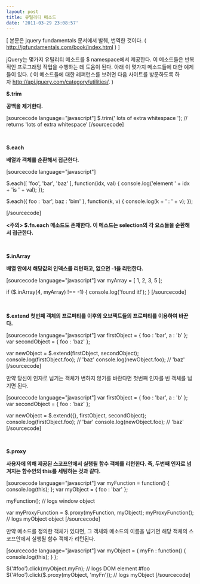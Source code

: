 ```yaml
---
layout: post
title: 유틸리티 메소드
date: '2011-03-29 23:08:57'
---
```


[ 본문은 jquery fundamentals 문서에서 발췌, 번역한 것이다. ( http://jqfundamentals.com/book/index.html ) ]

jQuery는 몇가지 유틸리티 메소드를 $ namespace에서 제공한다. 이 메소드들은 반복적인 프로그래밍 작업을 수행하는 데 도움이 된다. 아래 이 몇가지 메소드들에 대한 예제들이 있다. ( 이 메소드들에 대한 레퍼런스를 보려면 다음 사이트를 방문하도록 하자 <a href="http://api.jquery.com/category/utilities/">http://api.jquery.com/category/utilities/</a>. )

<strong>$.trim</strong>

<strong>공백을 제거한다.</strong>

[sourcecode language="javascript"]
$.trim('    lots of extra whitespace    ');
// returns 'lots of extra whitespace'
[/sourcecode]

&nbsp;

<strong>$.each</strong>

<strong>배열과 객체를 순환해서 접근한다.</strong>

[sourcecode language="javascript"]

$.each([ 'foo', 'bar', 'baz' ], function(idx, val) {
    console.log('element ' + idx + 'is ' + val);
});

$.each({ foo : 'bar', baz : 'bim' }, function(k, v) {
    console.log(k + ' : ' + v);
});

[/sourcecode]

<strong>&lt;주의&gt; $.fn.each 메소드도 존재한다. 이 메소드는 selection의 각 요소들을 순환해서 접근한다.</strong>

&nbsp;

<strong>$.inArray </strong>

<strong>배열 안에서 해당값의 인덱스를 리턴하고, 없으면 -1을 리턴한다.</strong>

[sourcecode language="javascript"]
var myArray = [ 1, 2, 3, 5 ];

if ($.inArray(4, myArray) !== -1) {
    console.log('found it!');
}
[/sourcecode]

&nbsp;

<strong>$.extend</strong>
<strong> 첫번째 객체의 프로퍼티를 이후의 오브젝트들의 프로퍼티를 이용하여 바꾼다.</strong>

[sourcecode language="javascript"]
var firstObject = { foo : 'bar', a : 'b' };
var secondObject = { foo : 'baz' };

var newObject = $.extend(firstObject, secondObject);
console.log(firstObject.foo); // 'baz'
console.log(newObject.foo);   // 'baz'
[/sourcecode]

만약 당신이 인자로 넘기는 객체가 변하지 않기를 바란다면 첫번째 인자를 빈 객체를 넘기면 된다.

[sourcecode language="javascript"]
var firstObject = { foo : 'bar', a : 'b' };
var secondObject = { foo : 'baz' };

var newObject = $.extend({}, firstObject, secondObject);
console.log(firstObject.foo); // 'bar'
console.log(newObject.foo);   // 'baz'
[/sourcecode]

&nbsp;

<strong>$.proxy </strong>

<strong>사용자에 의해 제공된 스코프안에서 실행될 함수 객체를 리턴한다. 즉, 두번째 인자로 넘겨지는 함수안의 this를 세팅하는 것과 같다.</strong>

[sourcecode language="javascript"]
var myFunction = function() { console.log(this); };
var myObject = { foo : 'bar' };

myFunction(); // logs window object

var myProxyFunction = $.proxy(myFunction, myObject);
myProxyFunction(); // logs myObject object
[/sourcecode]

만약 메소드를 정의한 객체가 있다면, 그 객체와 메소드의 이름을 넘기면 해당 객체의 스코프안에서 실행될 함수 객체가 리턴된다.

[sourcecode language="javascript"]
var myObject = {
    myFn : function() {
        console.log(this);
    }
};

$('#foo').click(myObject.myFn); // logs DOM element #foo
$('#foo').click($.proxy(myObject, 'myFn')); // logs myObject
[/sourcecode]